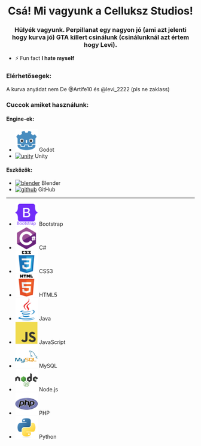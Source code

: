 <h1 align="center">Csá! Mi vagyunk a Celluksz Studios!</h1>
<h3 align="center">Hülyék vagyunk. Perpillanat egy nagyon jó (ami azt jelenti hogy kurva jó) GTA killert csinálunk (csinálunknál azt értem hogy Levi).</h3>

- ⚡ Fun fact **I hate myself**

<h3 allign="center">Elérhetősegek:</h3>
A kurva anyádat nem
De @Artife10 és @levi_2222 (pls ne zaklass)

<h3 allign="center">Cuccok amiket használunk:</h3>

<h4 allign="center">Engine-ek:</h4>
<ul allign="center">
  <li><a href="https://godotengine.org/" target="_blank" rel="noreferrer"><img src="https://raw.githubusercontent.com/godotengine/godot/master/icon.svg" alt="godot" width="60" height="60"/></a> Godot</li>
  <li><a href="https://unity.com/" target="_blank" rel="noreferrer"><img src="https://www.vectorlogo.zone/logos/unity3d/unity3d-icon.svg" alt="unity" width="60" height="60"/></a> Unity</li>
</ul>

<h4 allign="center">Eszközök:</h4>
<ul>
  <li><a href="https://www.blender.org/" target="_blank" rel="noreferrer"><img src="https://download.blender.org/branding/community/blender_community_badge_white.svg" alt="blender" width="60" height="60"/></a> Blender</li>
  <li><a href="https://github.com/" target="_blank" rel="noreferrer"><img src="https://www.vectorlogo.zone/logos/github/github-icon.svg" alt="github" width="60" height="60"/></a> GitHub</li>
</ul>

<hr>
<ul allign="center">
  <li><a href="https://getbootstrap.com" target="_blank" rel="noreferrer"><img src="https://raw.githubusercontent.com/devicons/devicon/master/icons/bootstrap/bootstrap-plain-wordmark.svg" alt="bootstrap" width="60" height="60"/></a> Bootstrap</li>
  <li><a href="https://www.w3schools.com/cs/" target="_blank" rel="noreferrer"><img src="https://raw.githubusercontent.com/devicons/devicon/master/icons/csharp/csharp-original.svg" alt="csharp" width="60" height="60"/></a> C#</li>
  <li><a href="https://www.w3schools.com/css/" target="_blank" rel="noreferrer"><img src="https://raw.githubusercontent.com/devicons/devicon/master/icons/css3/css3-original-wordmark.svg" alt="css3" width="60" height="60"/></a> CSS3</li>
  <li><a href="https://www.w3.org/html/" target="_blank" rel="noreferrer"><img src="https://raw.githubusercontent.com/devicons/devicon/master/icons/html5/html5-original-wordmark.svg" alt="html5" width="60" height="60"/></a> HTML5</li>
  <li><a href="https://www.java.com" target="_blank" rel="noreferrer"><img src="https://raw.githubusercontent.com/devicons/devicon/master/icons/java/java-original.svg" alt="java" width="60" height="60"/></a> Java</li>
  <li><a href="https://developer.mozilla.org/en-US/docs/Web/JavaScript" target="_blank" rel="noreferrer"><img src="https://raw.githubusercontent.com/devicons/devicon/master/icons/javascript/javascript-original.svg" alt="javascript" width="60" height="60"/></a> JavaScript</li>
  <li><a href="https://www.mysql.com/" target="_blank" rel="noreferrer"><img src="https://raw.githubusercontent.com/devicons/devicon/master/icons/mysql/mysql-original-wordmark.svg" alt="mysql" width="60" height="60"/></a> MySQL</li>
  <li><a href="https://nodejs.org" target="_blank" rel="noreferrer"><img src="https://raw.githubusercontent.com/devicons/devicon/master/icons/nodejs/nodejs-original-wordmark.svg" alt="nodejs" width="60" height="60"/></a> Node.js</li>
  <li><a href="https://www.php.net" target="_blank" rel="noreferrer"><img src="https://raw.githubusercontent.com/devicons/devicon/master/icons/php/php-original.svg" alt="php" width="60" height="60"/></a> PHP</li>
  <li><a href="https://www.python.org" target="_blank" rel="noreferrer"><img src="https://raw.githubusercontent.com/devicons/devicon/master/icons/python/python-original.svg" alt="python" width="60" height="60"/></a> Python</li>
</ul>
